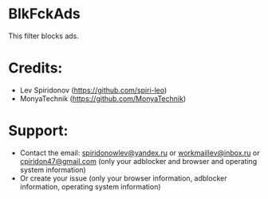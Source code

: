 # BlkFckAds
This filter blocks ads.

# Credits:
+ Lev Spiridonov (https://github.com/spiri-leo)
+ MonyaTechnik (https://github.com/MonyaTechnik)

# Support:
+ Contact the email: spiridonowlev@yandex.ru or workmaillev@inbox.ru or cpiridon47@gmail.com (only your adblocker and browser and operating system information)
+ Or create your issue (only your browser information, adblocker information, operating system information)
